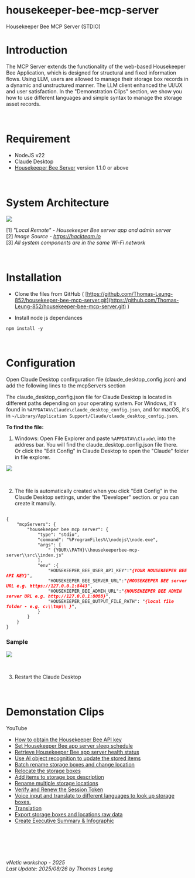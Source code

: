# housekeeper-bee-mcp-server
Housekeeper Bee MCP Server (STDIO)

# Introduction   
           
The MCP Server extends the functionality of the web-based Housekeeper Bee Application, which is designed for structural and fixed information flows. Using LLM, users are allowed to manage their storage box records in a dynamic and unstructured manner. The LLM client enhanced the UI/UX and user satisfaction. In the "Demonstration Clips" section, we show you how to use different languages and simple syntax to manage the storage asset records.

<br>

# Requirement

- NodeJS v22 
- Claude Desktop
- [Housekeeper Bee Server](https://github.com/Thomas-Leung-852/HousekeeperBeeWebApp) version 1.1.0 or above     
      
<br>      

# System Architecture 

![](https://hackteam.io/images/build-your-first-mcp-server-with-typescript-in-under-10-minutes-diagram.png)

[1] *"Local Remote" - Housekeeper Bee server app and admin server*    
[2] *Image Source - https://hackteam.io*     
[3] *All system components are in the same Wi-Fi network*

<br>    

# Installation 

 - Clone the files from GitHub ( [https://github.com/Thomas-Leung-852/housekeeper-bee-mcp-server.git](https://github.com/Thomas-Leung-852/housekeeper-bee-mcp-server.git) )    

 - Install node js dependances

```
npm install -y
```

<br>

# Configuration 

Open Claude Desktop confirguration file (claude_desktop_config.json) and add the following lines to the mcpServers section

The claude_desktop_config.json file for Claude Desktop is located in different paths depending on your operating system. For Windows, it's found in `%APPDATA%\Claude\claude_desktop_config.json`, and for macOS, it's in `~/Library/Application Support/Claude/claude_desktop_config.json`. 

**To find the file:**  

1. Windows:
Open File Explorer and paste `%APPDATA%\Claude\` into the address bar. You will find the claude_desktop_config.json file there.    
Or click the "Edit Config" in Claude Desktop to open the "Claude" folder in file explorer.

![](https://static.wixstatic.com/media/0d7edc_4b9482416af048d4ae90f1496ed9afe5~mv2.png)

<br>

2. The file is automatically created when you click "Edit Config" in the Claude Desktop settings, under the "Developer" section. or you can create it manully.

<pre><code>
{
	"mcpServers": {
		"housekeeper bee mcp server": {
			"type": "stdio",
			"command": "%ProgramFiles%\\nodejs\\node.exe",
			"args": [
				" {YOUR\\PATH}\\housekeeperbee-mcp-server\\src\\index.js"
			],
			"env" :{
				"HOUSEKEEPER_BEE_USER_API_KEY":"<b><i><font color="#F00">{YOUR HOUSEKEEPER BEE API KEY}</font></i></b>",				
        	    "HOUSEKEEPER_BEE_SERVER_URL":"<b><i><font color="#F00">{HOUSEKEEPER BEE server URL e.g. https://127.0.0.1:8443</font></i></b>",
        		"HOUSEKEEPER_BEE_ADMIN_URL":"<b><i><font color="#F00">{HOUSEKEEPER BEE ADMIN server URL e.g. http://127.0.0.1:8088}</font></i></b>",
				"HOUSEKEEPER_BEE_OUTPUT_FILE_PATH": "<b><i><font color="#F00">{local file folder - e.g. c:\\tmp\\ }</font></i></b>",
			}
		}
	}
}
</code></pre>

### Sample
![](https://static.wixstatic.com/media/0d7edc_c728747f29454929883872a7e18fc110~mv2.png)
    	
<br>

3. Restart the Claude Desktop

<br>

# Demonstation Clips

YouTube

* [How to obtain the Housekeeper Bee API key](https://youtu.be/x7zshcqJTlY?si=3mgp6eS1h3IDHNOh)  <img style="width:10px;" valign="middle" src="https://icons.iconarchive.com/icons/paomedia/small-n-flat/48/star-icon.png" ><img style="width:10px;" valign="middle" src="https://icons.iconarchive.com/icons/paomedia/small-n-flat/48/star-icon.png" >      
* [Set Housekeeper Bee app server sleep schedule](https://youtu.be/mp-i6p8VztY?si=cXiPKha7JMGL2XKF)    
* [Retrieve Housekeeper Bee app server health status](https://youtu.be/gw5v88TVHnk?si=l6e4trW2sS8livto)        
* [Use AI object recognition to update the stored items](https://youtu.be/bToddC73sfo?si=aQu52ObRZtSdGfVN)<img style="width:10px;" valign="middle" src="https://icons.iconarchive.com/icons/paomedia/small-n-flat/48/star-icon.png" ><img style="width:10px;" valign="middle" src="https://icons.iconarchive.com/icons/paomedia/small-n-flat/48/star-icon.png" >                    
* [Batch rename storage boxes and change location](https://youtu.be/cd9snhRSTf8?si=f6VPrmQUWV-NjR2I)      
* [Relocate the storage boxes](https://youtu.be/ae4Awb_Q4gk?si=AlwkhX_sWMBxsrct)      
* [Add items to storage box description](https://youtu.be/7rqJVQMm_D0?si=356MRrNSL0tV7Wkl)      
* [Rename multiple storage locations](https://youtu.be/HDY6c1wTevo?si=8WathM6DpxpuV8UG)      
* [Verify and Renew the Session Token](https://youtu.be/Tt-v82Cc2hQ?si=csRWxtuDni-CWNLY)        
* [Voice input and translate to different languages to look up storage boxes.](https://youtu.be/y77HvV44JtE?si=sNPlSAOAilGdjC8l) <img style="width:10px;" valign="middle" src="https://icons.iconarchive.com/icons/paomedia/small-n-flat/48/star-icon.png" >     
* [Translation](https://youtu.be/Z4LLwdZtkb0?si=wTnGxkmHpmy5IqNo)    
* [Export storage boxes and locations raw data](https://youtu.be/0RxOJnAOrjQ?si=oJu-XQnxUxn9cMWH)       
* [Create Executive Summary & Infographic](https://youtu.be/LI0eJYVxSjs?si=XSVWChnA25IJt_iG)<img style="width:10px;" valign="middle" src="https://icons.iconarchive.com/icons/paomedia/small-n-flat/48/star-icon.png" >    



<br><br>
---
*vNetic workshop - 2025*   
*Last Update: 2025/08/26 by Thomas Leung*



